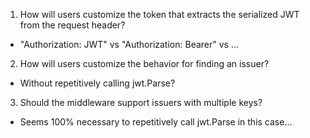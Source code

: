 1) How will users customize the token that extracts the serialized JWT from the request header?
  - "Authorization: JWT" vs "Authorization: Bearer" vs ...

2) How will users customize the behavior for finding an issuer?
  - Without repetitively calling jwt.Parse?

3) Should the middleware support issuers with multiple keys?
  - Seems 100% necessary to repetitively call jwt.Parse in this case...
